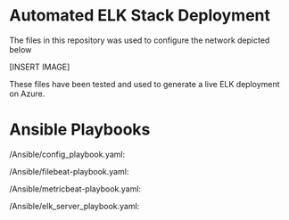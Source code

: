 # Automated ELK Stack Deployment

The files in this repository was used to configure the network depicted below

[INSERT IMAGE]

These files have been tested and used to generate a live ELK deployment on Azure. 

# Ansible Playbooks

/Ansible/config_playbook.yaml:

/Ansible/filebeat-playbook.yaml:

/Ansible/metricbeat-playbook.yaml:

/Ansible/elk_server_playbook.yaml:
